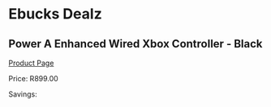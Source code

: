 
# Ebucks Dealz
## Power A Enhanced Wired Xbox Controller - Black
[Product Page](https://www.ebucks.com/web/shop/productSelected.do?prodId=1193375343&catId=724368906)

Price: R899.00

Savings: 


	